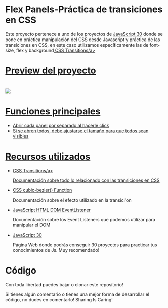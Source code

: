 <h1>Flex Panels-Práctica de transiciones en CSS</h1>
<p>Este proyecto pertenece a uno de los proyectos de <a href="https://javascript30.com/"> JavaScript 30</a> donde se pone en práctica manipulación del CSS desde Javascript y práctica de las transiciones en CSS, en este caso utilizamos específicamente las de font-size, flex y background<a href="https://www.w3schools.com/css/css3_transitions.asp"> CSS Transitions/a></p>

<h1>Preview del proyecto<h1>
<img align="center" src="FlexPanels.gif"/>

<h1>Funciones principales</h1>
  <ul>
    <li>Abrir cada panel por separado al hacerle click</li>
    <li>Si se abren todos, debe ajustarse el tamaño para que todos sean visibles</li>
  </ul>
  
  <h1>Recursos utilizados</h1>
  <ul>
    <li><a href="https://www.w3schools.com/css/css3_transitions.asp"> CSS Transitions/a></p></li>
    <p>Documentación sobre todo lo relacionado con las transiciones en CSS</p>
    <li><a href="https://www.w3schools.com/cssref/func_cubic-bezier.asp"> CSS cubic-bezier() Function</a></p></li>
    <p>Documentación sobre el efecto utilizado en la transici'on</p>
    <li><a href="https://www.w3schools.com/js/js_htmldom_eventlistener.asp"> JavaScript HTML DOM EventListener </a></p></li>
    <p>Documentación sobre los Event Listeners que podemos utilizar para manipular el DOM</p>
    <li><p><a href="https://javascript30.com/">JavaScript 30</a></p></li>
    <p>Página Web donde podrás conseguir 30 proyectos para practicar tus conocimientos de Js. Muy recomendado!</p>
  </ul>
  <h1>Código</h1>
  <p>Con toda libertad puedes bajar o clonar este repositorio!</p>
  <p>Si tienes algún comentario o tienes una mejor forma de desarrollar el código, no dudes en comentarlo! Sharing Is Caring!</p>

